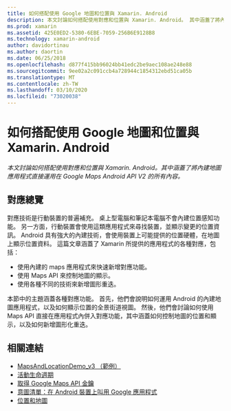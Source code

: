 ```yaml
---
title: 如何搭配使用 Google 地圖和位置與 Xamarin. Android
description: 本文討論如何搭配使用對應和位置與 Xamarin. Android。 其中涵蓋了將內建地圖應用程式直接運用在 Google Maps Android API V2 的所有內容。
ms.prod: xamarin
ms.assetid: 425E0ED2-5380-6EBE-7059-256B6E9128B8
ms.technology: xamarin-android
author: davidortinau
ms.author: daortin
ms.date: 06/25/2018
ms.openlocfilehash: d877f415bb96024bb41edc2be9aec108ae248e88
ms.sourcegitcommit: 9ee02a2c091ccb4a728944c1854312ebd51ca05b
ms.translationtype: MT
ms.contentlocale: zh-TW
ms.lasthandoff: 03/10/2020
ms.locfileid: "73020038"
---
```

# <a name="how-to-use-google-maps-and-location-with-xamarinandroid"></a>如何搭配使用 Google 地圖和位置與 Xamarin. Android

_本文討論如何搭配使用對應和位置與 Xamarin. Android。其中涵蓋了將內建地圖應用程式直接運用在 Google Maps Android API V2 的所有內容。_

## <a name="maps-overview"></a>對應總覽

對應技術是行動裝置的普遍補充。 桌上型電腦和筆記本電腦不會內建位置感知功能。 另一方面，行動裝置會使用這類應用程式來尋找裝置，並顯示變更的位置資訊。 Android 具有強大的內建技術，會使用裝置上可能提供的位置硬體，在地圖上顯示位置資料。 這篇文章涵蓋了 Xamarin 所提供的應用程式的各種對應，包括： 

- 使用內建的 maps 應用程式來快速新增對應功能。
- 使用 Maps API 來控制地圖的顯示。
- 使用各種不同的技術來新增圖形重迭。

本節中的主題涵蓋各種對應功能。
首先，他們會說明如何運用 Android 的內建地圖應用程式，以及如何顯示位置的全景街道視圖。 然後，他們會討論如何使用 Maps API 直接在應用程式內併入對應功能，其中涵蓋如何控制地圖的位置和顯示，以及如何新增圖形化重迭。

## <a name="related-links"></a>相關連結

- [MapsAndLocationDemo_v3 （範例）](https://docs.microsoft.com/samples/xamarin/monodroid-samples/mapsandlocationdemo-v3)
- [活動生命週期](~/android/app-fundamentals/activity-lifecycle/index.md)
- [取得 Google Maps API 金鑰](~/android/platform/maps-and-location/maps/obtaining-a-google-maps-api-key.md)
- [意圖清單：在 Android 裝置上叫用 Google 應用程式](https://developer.android.com/guide/appendix/g-app-intents.html)
- [位置和地圖](https://developer.android.com/guide/topics/location/index.html)

